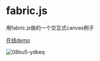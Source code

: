 # fabric.js
用fabric.js做的一个交互式canvas例子


[在线demo](https://yang-jia-liang.github.io/fabric.js/)


![08bu5-ydkeq](https://user-images.githubusercontent.com/60655516/189265116-518822fd-50ba-404e-959f-5e2aafd27871.gif)

